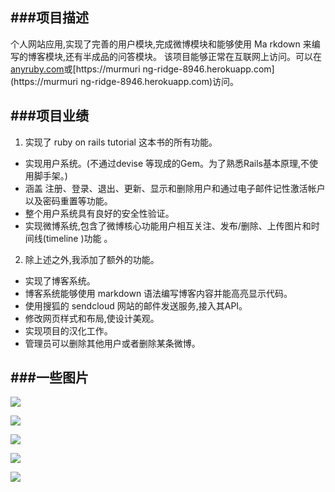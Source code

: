 ###项目描述
---

个人网站应用,实现了完善的用户模块,完成微博模块和能够使用 Ma rkdown 来编写的博客模块,还有半成品的问答模块。
该项目能够正常在互联网上访问。可以在 [anyruby.com](anyruby.com)或[https://murmuri ng-ridge-8946.herokuapp.com](https://murmuri ng-ridge-8946.herokuapp.com)访问。

###项目业绩
---

1. 实现了 ruby on rails tutorial 这本书的所有功能。
- 实现用户系统。(不通过devise 等现成的Gem。为了熟悉Rails基本原理,不使用脚手架。)
- 涵盖 注册、登录、退出、更新、显示和删除用户和通过电子邮件记性激活帐户以及密码重置等功能。
- 整个用户系统具有良好的安全性验证。
- 实现微博系统,包含了微博核心功能用户相互关注、发布/删除、上传图片和时间线(timeline )功能 。
2. 除上述之外,我添加了额外的功能。
- 实现了博客系统。
- 博客系统能够使用 markdown 语法编写博客内容并能高亮显示代码。
- 使用搜狐的 sendcloud 网站的邮件发送服务,接入其API。
- 修改网页样式和布局,使设计美观。
- 实现项目的汉化工作。
- 管理员可以删除其他用户或者删除某条微博。

###一些图片
---

![](http://img-storage.qiniudn.com/15-5-27/10757052.jpg)

![](http://img-storage.qiniudn.com/15-5-27/36021446.jpg)

![](http://img-storage.qiniudn.com/15-5-27/44972290.jpg)

![](http://img-storage.qiniudn.com/15-5-27/10299258.jpg)

![](http://img-storage.qiniudn.com/15-5-27/10900493.jpg)

